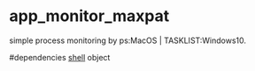 app_monitor_maxpat
==================

simple process monitoring by ps:MacOS | TASKLIST:Windows10.

#dependencies
[shell](http://cycling74.com/toolbox/bernstein-shell/)  object
